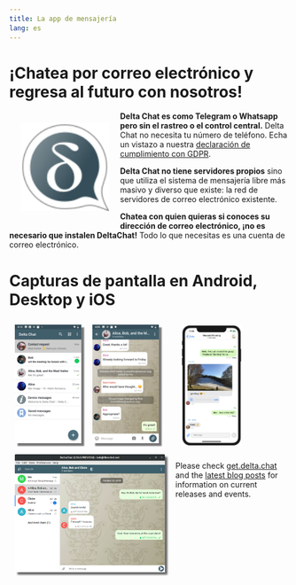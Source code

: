 ```yaml
---
title: La app de mensajería
lang: es
---
```


# ¡Chatea por correo electrónico y regresa al futuro con nosotros!

<img src="../assets/logos/delta-chat.svg" width="160" style="float: left; margin: 20px;" />

**Delta Chat es como Telegram o Whatsapp pero sin el rastreo o el control central.**
Delta Chat no necesita tu número de teléfono. Echa un vistazo a nuestra [declaración de cumplimiento con GDPR](gdpr).

**Delta Chat no tiene servidores propios** sino que utiliza el sistema de mensajería libre más masivo y diverso que existe: la red de servidores de correo electrónico existente.

**Chatea con quien quieras si conoces su dirección de correo electrónico, ¡no es necesario que instalen DeltaChat!**
Todo lo que necesitas es una cuenta de correo electrónico.


# Capturas de pantalla en Android, Desktop y iOS

<img src="../assets/blog/screenshots/2019-12-17-delta-chat-google-play-release-chat-list-light.png" width="120" 
style="float: left; margin: 10px;display: block;box-shadow: 5px 5px 2px #777;" />
<img src="../assets/blog/screenshots/2019-12-17-delta-chat-google-play-release-group-light.png" width="120" 
style="float: left; margin: 10px;display: block;box-shadow: 5px 5px 2px #777;" />

<img src="../assets/blog/desktop-screenshot.png" width="280" style="float:left; margin: 10px" />

<img src="../assets/blog/screenshots/2020-01-09-delta-chat-iOS-weekend-group-chat.png" width="110" style="margin: 10px" />

Please check [get.delta.chat](https://get.delta.chat) and the [latest blog posts](blog)
for information on current releases and events. 

